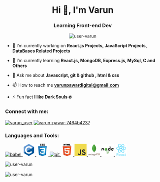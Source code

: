 <!-- added a commit on march 30th 2024 just to keep the Streak! -->

<h1 align="center">Hi 👋, I'm Varun</h1>
<h3 align="center">Learning Front-end Dev</h3>

<p align="center"> <img src="https://komarev.com/ghpvc/?username=user-varun&label=Profile%20views&color=0e75b6&style=flat" alt="user-varun" /> </p>

- 🔭 I’m currently working on **React.js Projects, JavaScript Projects, DataBases Related Projects**

- 🌱 I’m currently learning **React.js, MongoDB, Express.js, MySql, C and Others**

- 💬 Ask me about **Javascript, git & github , html & css**

- 📫 How to reach me **varunpawardigital@gmail.com**

- ⚡ Fun fact **I like Dark Souls 🔥**

<h3 align="left">Connect with me:</h3>
<p align="left">
<a href="https://twitter.com/varun_user" target="blank"><img align="center" src="https://raw.githubusercontent.com/rahuldkjain/github-profile-readme-generator/master/src/images/icons/Social/twitter.svg" alt="varun_user" height="30" width="40" /></a>
<a href="https://linkedin.com/in/varun-pawar-7464b4237" target="blank"><img align="center" src="https://raw.githubusercontent.com/rahuldkjain/github-profile-readme-generator/master/src/images/icons/Social/linked-in-alt.svg" alt="varun-pawar-7464b4237" height="30" width="40" /></a>
</p>

<h3 align="left">Languages and Tools:</h3>
<p align="left"> <a href="https://babeljs.io/" target="_blank" rel="noreferrer"> <img src="https://www.vectorlogo.zone/logos/babeljs/babeljs-icon.svg" alt="babel" width="40" height="40"/> </a> <a href="https://www.cprogramming.com/" target="_blank" rel="noreferrer"> <img src="https://raw.githubusercontent.com/devicons/devicon/master/icons/c/c-original.svg" alt="c" width="40" height="40"/> </a> <a href="https://www.w3schools.com/css/" target="_blank" rel="noreferrer"> <img src="https://raw.githubusercontent.com/devicons/devicon/master/icons/css3/css3-original-wordmark.svg" alt="css3" width="40" height="40"/> </a> <a href="https://git-scm.com/" target="_blank" rel="noreferrer"> <img src="https://www.vectorlogo.zone/logos/git-scm/git-scm-icon.svg" alt="git" width="40" height="40"/> </a> <a href="https://www.w3.org/html/" target="_blank" rel="noreferrer"> <img src="https://raw.githubusercontent.com/devicons/devicon/master/icons/html5/html5-original-wordmark.svg" alt="html5" width="40" height="40"/> </a> <a href="https://developer.mozilla.org/en-US/docs/Web/JavaScript" target="_blank" rel="noreferrer"> <img src="https://raw.githubusercontent.com/devicons/devicon/master/icons/javascript/javascript-original.svg" alt="javascript" width="40" height="40"/> </a> <a href="https://www.mongodb.com/" target="_blank" rel="noreferrer"> <img src="https://raw.githubusercontent.com/devicons/devicon/master/icons/mongodb/mongodb-original-wordmark.svg" alt="mongodb" width="40" height="40"/> </a> <a href="https://nodejs.org" target="_blank" rel="noreferrer"> <img src="https://raw.githubusercontent.com/devicons/devicon/master/icons/nodejs/nodejs-original-wordmark.svg" alt="nodejs" width="40" height="40"/> </a> <a href="https://reactjs.org/" target="_blank" rel="noreferrer"> <img src="https://raw.githubusercontent.com/devicons/devicon/master/icons/react/react-original-wordmark.svg" alt="react" width="40" height="40"/> </a> </p>

<p><img align="center" src="https://github-readme-stats.vercel.app/api/top-langs?username=user-varun&show_icons=true&locale=en&layout=compact" alt="user-varun" /></p>

<p><img align="center" src="https://github-readme-streak-stats.herokuapp.com/?user=user-varun&" alt="user-varun" /></p>
